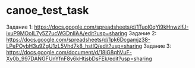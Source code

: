 # canoe_test_task

Задание 1: https://docs.google.com/spreadsheets/d/1Tuol0qYi9kHnwzlfJ-ixuP9MOoIL7y5Z7ucWGDnlIAA/edit?usp=sharing 
Задание 2: https://docs.google.com/spreadsheets/d/1pk6Dcgamjz38-LPePOybH3u9ZgU1zL5Vhd7k8_hstlQ/edit?usp=sharing 
Задание 3: https://docs.google.com/document/d/18iG8qhVuF-Xy0b_997DANGFUnYfnF8y6kHtjsbDsFEk/edit?usp=sharing 


